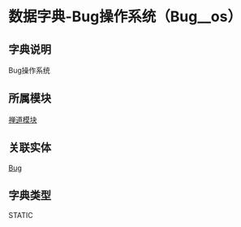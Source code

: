 # 数据字典-Bug操作系统（Bug__os）
## 字典说明
Bug操作系统

## 所属模块
[禅道模块](../module/zentao)

## 关联实体
[Bug](../module/zentao/Bug)

## 字典类型
STATIC



